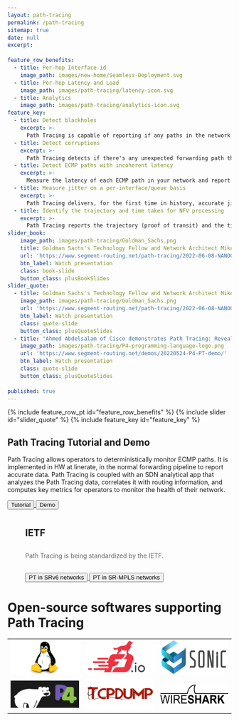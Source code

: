 ```yaml
---
layout: path-tracing
permalink: /path-tracing
sitemap: true
date: null
excerpt:

feature_row_benefits: 
  - title: Per-hop Interface-id
    image_path: images/new-home/Seamless-Deployment.svg
  - title: Per-hop Latency and Load
    image_path: images/path-tracing/latency-icon.svg
  - title: Analytics
    image_path: images/path-tracing/analytics-icon.svg
feature_key: 
  - title: Detect blackholes
    excerpt: >-
      Path Tracing is capable of reporting if any paths in the network are blackholing trafic. 
  - title: Detect corruptions
    excerpt: >-
      Path Tracing detects if there's any unexpected forwarding path that doesn't match the control plane. 
  - title: Detect ECMP paths with incoherent latency
    excerpt: >-
      Measure the latency of each ECMP path in your network and report any path with a non-coherent latency with respect to the others. 
  - title: Measure jitter on a per-interface/queue basis
    excerpt: >-
      Path Tracing delivers, for the first time in history, accurate jitter measurements in the live WAN!
  - title: Identify the trajectory and time taken for NFV processing
    excerpt: >-
      Path Tracing reports the trajectory (proof of transit) and the time taken overall to execute that service chain.
slider_book:
    image_path: images/path-tracing/Goldman_Sachs.png
    title: Goldman Sachs's Technology Fellow and Network Architect Mike Valentine presents Path Tracing at NANOG85
    url: 'https://www.segment-routing.net/path-tracing/2022-06-08-NANOG85-path-tracing/'
    btn_label: Watch presentation
    class: book-slide
    button_class: plusBookSlides
slider_quote: 
  - title: Goldman Sachs's Technology Fellow and Network Architect Mike Valentine present Path Tracing at NANOG85
    image_path: images/path-tracing/Goldman_Sachs.png
    url: 'https://www.segment-routing.net/path-tracing/2022-06-08-NANOG85-path-tracing/'
    btn_label: Watch presentation
    class: quote-slide
    button_class: plusQuoteSlides
  - title: "Ahmed Abdelsalam of Cisco demonstrates Path Tracing: Revealing the Unknowns about ECMP"
    image_path: images/path-tracing/P4-programming-language-logo.png
    url: 'https://www.segment-routing.net/demos/20220524-P4-PT-demo/'
    btn_label: Watch presentation
    class: quote-slide
    button_class: plusQuoteSlides

published: true
---
```

{% include feature_row_pt id="feature_row_benefits" %}
{% include slider id="slider_quote" %}
{% include feature_key id="feature_key" %}


<div style="clear: both;"></div>

<div class="feature-keys">
  <div class="container feature-keys-content">
    <h2 class="section-title white">Path Tracing Tutorial and Demo</h2>
    <div class="section-description white" style="margin-bottom:15px;">
Path Tracing allows operators to deterministically monitor ECMP paths. It is implemented in HW at linerate, in the normal forwarding pipeline to report accurate data. 
Path Tracing is coupled with an SDN analytical app that analyzes the Path Tracing data, correlates it with routing information, and computes key metrics for operators to monitor the health of their network.  
    </div>
      <a href="{{ 'path-tracing/pt-tutorial' | base_url }}" target="_blank">
        <button>Tutorial </button>
      </a>
      <a href="{{ 'path-tracing/pt-demo-ecmp' | base_url }}" target="_blank">
        <button>Demo </button>
      </a>
  </div>
</div>


<div style="margin: 40px">
  <div class="container feature-keys-content">
    <h2 class="section-title blue">IETF</h2>
    <div style="margin-bottom:30px; margin-top:30px; color:#676767" class="section-description-pt-ietf">
Path Tracing is being standardized by the IETF.
    </div>
      <a href="https://datatracker.ietf.org/doc/draft-filsfils-spring-path-tracing/" target="_blank">
        <button>PT in SRv6 networks </button>
      </a>
      <a href="https://datatracker.ietf.org/doc/draft-filsfils-spring-path-tracing-srmpls/" target="_blank">
        <button>PT in SR-MPLS networks </button>
      </a>
  </div>
</div>


<div class="hero-block" style="background-image: url('images/new-design/SR-Background-Image-2.png');">
  <div class="container">
    <h1 class="large-hero-title">Open-source softwares supporting Path Tracing</h1>
  </div>
</div>
<table style="margin-left: auto; margin-right: auto">
  <tr>
    <td><img src="images/open-software/linux.png" width="300"></td>
    <td><img src="images/open-software/vpp.png" width="300"></td>
    <td><img src="images/open-software/sonic.png" width="300"></td>
  </tr>
  <tr>
    <td><img src="images/open-software/p4.png" width="300"></td>
    <td><img src="images/open-software/tcpdump.jpeg" width="300"></td>
    <td><img src="images/open-software/wireshark.png" width="300" ></td>
  </tr>
</table>


<div style="clear: both;"></div>

